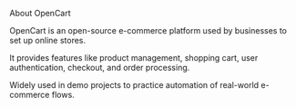 About OpenCart

OpenCart is an open-source e-commerce platform used by businesses to set up online stores.

It provides features like product management, shopping cart, user authentication, checkout, and order processing.

Widely used in demo projects to practice automation of real-world e-commerce flows.
